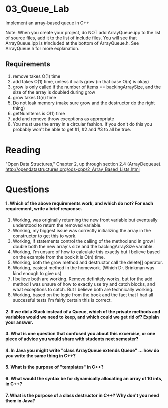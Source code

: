 03_Queue_Lab
============

Implement an array-based queue in C++

Note: When you create your project, do NOT add ArrayQueue.ipp to the list of source files, add it to the list of include files. You will see that ArrayQueue.ipp is #included at the bottom of ArrayQueue.h. See ArrayQueue.h for more explanation.

Requirements
------------

1. remove takes O(1) time
2. add takes O(1) time, unless it calls grow (in that case O(n) is okay)
3. grow is only called if the number of items == backingArraySize, and the size of the array is doubled during grow
4. grow takes O(n) time
5. Do not leak memory (make sure grow and the destructor do the right thing)
6. getNumItems is O(1) time
7. add and remove throw exceptions as appropriate
8. You must use the array in a circular fashion. If you don't do this you probably won't be able to get #1, #2 and #3 to all be true.

Reading
=======
"Open Data Structures," Chapter 2, up through section 2.4 (ArrayDequeue). http://opendatastructures.org/ods-cpp/2_Array_Based_Lists.html

Questions
=========

#### 1. Which of the above requirements work, and which do not? For each requirement, write a brief response.

1. Working, was originally returning the new front variable but eventually understood to return the removed variable.
2. Working, my biggest issue was correctly initializing the array in the constructor to get this to work.
3. Working, if statements control the calling of the method and in grow I double both the new array's size and the backingArraySize variable.
4. Working, I'm unsure of how to calculate this exactly but I believe based on the example from the book it is  O(n) time.
5. Working, both the grow method and destructor call the delete[] operator.
6. Working, easiest method in the homework. (Which Dr. Brinkman was kind enough to give us)
7. I believe both are working. Remove definitely works, but for the add method I was unsure of how to exactly use try and catch blocks, and what exceptions to catch. But I believe both are technically working.
8. Working, based on the logic from the book and the fact that I had all successful tests I'm fairly certain this is correct.

#### 2. If we did a Stack instead of a Queue, which of the private methods and variables would we need to keep, and which could we get rid of? Explain your answer.

#### 3. What is one question that confused you about this excercise, or one piece of advice you would share with students next semester?

#### 4. In Java you might write "class ArrayQueue extends Queue" ... how do you write the same thing in C++?

#### 5. What is the purpose of "templates" in C++?

#### 6. What would the syntax be for dynamically allocating an array of 10 ints, in C++?

#### 7. What is the purpose of a class destructor in C++? Why don't you need them in Java?